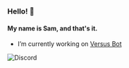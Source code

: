 ### Hello! 👋

#### My name is Sam, and that's it.

- I’m currently working on [Versus Bot](https://discord.com/oauth2/authorize?client_id=837732310194454588&permissions=2164599888&scope=bot)

![Discord](https://discord.c99.nl/widget/theme-4/388733878392717330.png)
